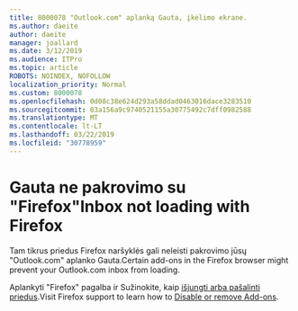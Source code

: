 ```yaml
---
title: 8000078 "Outlook.com" aplanką Gauta, įkėlimo ekrane.
ms.author: daeite
author: daeite
manager: joallard
ms.date: 3/12/2019
ms.audience: ITPro
ms.topic: article
ROBOTS: NOINDEX, NOFOLLOW
localization_priority: Normal
ms.custom: 8000078
ms.openlocfilehash: 0d08c38e624d293a58ddad0463016dace3283510
ms.sourcegitcommit: 03a156a9c9740521155a30775492c7dff0982588
ms.translationtype: MT
ms.contentlocale: lt-LT
ms.lasthandoff: 03/22/2019
ms.locfileid: "30778959"
---
```

# <a name="inbox-not-loading-with-firefox"></a><span data-ttu-id="f5a48-102">Gauta ne pakrovimo su "Firefox"</span><span class="sxs-lookup"><span data-stu-id="f5a48-102">Inbox not loading with Firefox</span></span>

<span data-ttu-id="f5a48-103">Tam tikrus priedus Firefox naršyklės gali neleisti pakrovimo jūsų "Outlook.com" aplanko Gauta.</span><span class="sxs-lookup"><span data-stu-id="f5a48-103">Certain add-ons in the Firefox browser might prevent your Outlook.com inbox from loading.</span></span>
  
<span data-ttu-id="f5a48-104">Aplankyti "Firefox" pagalba ir Sužinokite, kaip [išjungti arba pašalinti priedus](https://support.mozilla.org/kb/disable-or-remove-add-ons).</span><span class="sxs-lookup"><span data-stu-id="f5a48-104">Visit Firefox support to learn how to [Disable or remove Add-ons](https://support.mozilla.org/kb/disable-or-remove-add-ons).</span></span>


